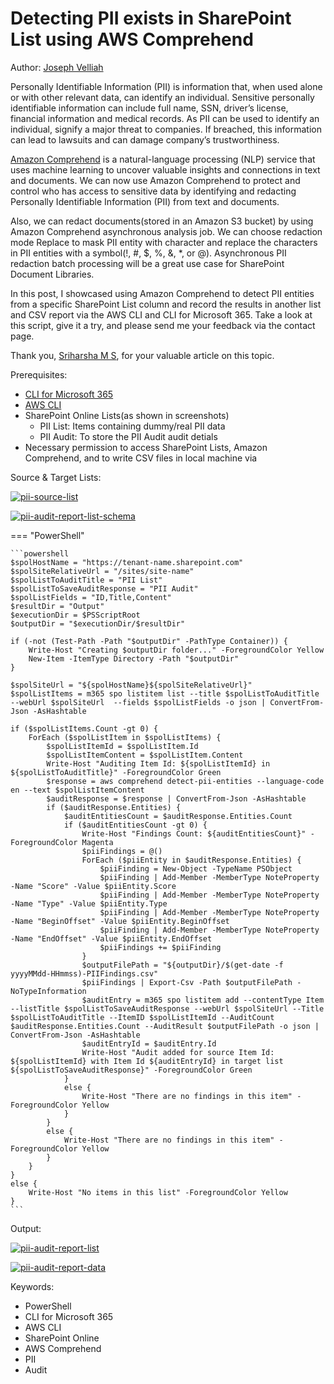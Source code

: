 # Detecting PII exists in SharePoint List using AWS Comprehend

Author: [Joseph Velliah](https://blog.josephvelliah.com/detecting-pii-exist-in-sharepoint-list-using-aws-comprehend)

Personally Identifiable Information (PII) is information that, when used alone or with other relevant data, can identify an individual. Sensitive personally identifiable information can include full name, SSN, driver’s license, financial information and medical records. As PII can be used to identify an individual, signify a major threat to companies. If breached, this information can lead to lawsuits and can damage company’s trustworthiness.

[Amazon Comprehend](https://aws.amazon.com/comprehend/) is a natural-language processing (NLP) service that uses machine learning to uncover valuable insights and connections in text and documents. We can now use Amazon Comprehend to protect and control who has access to sensitive data by identifying and redacting Personally Identifiable Information (PII) from text and documents.

Also, we can redact documents(stored in an Amazon S3 bucket) by using Amazon Comprehend asynchronous analysis job. We can choose redaction mode Replace to mask PII entity with character and replace the characters in PII entities with a symbol(!, #, $, %, &, *, or @). Asynchronous PII redaction batch processing will be a great use case for SharePoint Document Libraries. 

In this post, I showcased using Amazon Comprehend to detect PII entities from a specific SharePoint List column and record the results in another list and CSV report via the AWS CLI and CLI for Microsoft 365. Take a look at this script, give it a try, and please send me your feedback via the contact page. 

Thank you, [Sriharsha M S](https://aws.amazon.com/blogs/machine-learning/detecting-and-redacting-pii-using-amazon-comprehend/), for your valuable article on this topic.

Prerequisites:

- [CLI for Microsoft 365](https://pnp.github.io/cli-microsoft365/)
- [AWS CLI](https://aws.amazon.com/cli/)
- SharePoint Online Lists(as shown in screenshots)
  - PII List: Items containing dummy/real PII data
  - PII Audit: To store the PII Audit audit detials
- Necessary permission to access SharePoint Lists, Amazon Comprehend, and to write CSV files in local machine via

Source & Target Lists:

[![pii-source-list](../images/sample-scripts/detecting-pii-exists-in-splist-column/pii-source-list.png)](../images/sample-scripts/detecting-pii-exists-in-splist-column/pii-source-list.png)

[![pii-audit-report-list-schema](../images/sample-scripts/detecting-pii-exists-in-splist-column/pii-audit-report-list-schema.png)](../images/sample-scripts/detecting-pii-exists-in-splist-column/pii-audit-report-list-schema.png)

=== "PowerShell"

    ```powershell
    $spolHostName = "https://tenant-name.sharepoint.com"
    $spolSiteRelativeUrl = "/sites/site-name"
    $spolListToAuditTitle = "PII List"
    $spolListToSaveAuditResponse = "PII Audit"
    $spolListFields = "ID,Title,Content"
    $resultDir = "Output"
    $executionDir = $PSScriptRoot
    $outputDir = "$executionDir/$resultDir"

    if (-not (Test-Path -Path "$outputDir" -PathType Container)) {
        Write-Host "Creating $outputDir folder..." -ForegroundColor Yellow
        New-Item -ItemType Directory -Path "$outputDir"
    }

    $spolSiteUrl = "${spolHostName}${spolSiteRelativeUrl}"
    $spolListItems = m365 spo listitem list --title $spolListToAuditTitle --webUrl $spolSiteUrl  --fields $spolListFields -o json | ConvertFrom-Json -AsHashtable

    if ($spolListItems.Count -gt 0) {
        ForEach ($spolListItem in $spolListItems) {
            $spolListItemId = $spolListItem.Id
            $spolListItemContent = $spolListItem.Content
            Write-Host "Auditing Item Id: ${spolListItemId} in ${spolListToAuditTitle}" -ForegroundColor Green
            $response = aws comprehend detect-pii-entities --language-code en --text $spolListItemContent
            $auditResponse = $response | ConvertFrom-Json -AsHashtable 
            if ($auditResponse.Entities) {
                $auditEntitiesCount = $auditResponse.Entities.Count
                if ($auditEntitiesCount -gt 0) {
                    Write-Host "Findings Count: ${auditEntitiesCount}" -ForegroundColor Magenta
                    $piiFindings = @()
                    ForEach ($piiEntity in $auditResponse.Entities) {
                        $piiFinding = New-Object -TypeName PSObject
                        $piiFinding | Add-Member -MemberType NoteProperty -Name "Score" -Value $piiEntity.Score
                        $piiFinding | Add-Member -MemberType NoteProperty -Name "Type" -Value $piiEntity.Type
                        $piiFinding | Add-Member -MemberType NoteProperty -Name "BeginOffset" -Value $piiEntity.BeginOffset
                        $piiFinding | Add-Member -MemberType NoteProperty -Name "EndOffset" -Value $piiEntity.EndOffset
                        $piiFindings += $piiFinding
                    }
                    $outputFilePath = "${outputDir}/$(get-date -f yyyyMMdd-HHmmss)-PIIFindings.csv"
                    $piiFindings | Export-Csv -Path $outputFilePath -NoTypeInformation
                    $auditEntry = m365 spo listitem add --contentType Item --listTitle $spolListToSaveAuditResponse --webUrl $spolSiteUrl --Title $spolListToAuditTitle --ItemID $spolListItemId --AuditCount $auditResponse.Entities.Count --AuditResult $outputFilePath -o json | ConvertFrom-Json -AsHashtable
                    $auditEntryId = $auditEntry.Id
                    Write-Host "Audit added for source Item Id: ${spolListItemId} with Item Id ${auditEntryId} in target list ${spolListToSaveAuditResponse}" -ForegroundColor Green
                }
                else {
                    Write-Host "There are no findings in this item" -ForegroundColor Yellow
                }
            }
            else {
                Write-Host "There are no findings in this item" -ForegroundColor Yellow
            }
        }
    }
    else {
        Write-Host "No items in this list" -ForegroundColor Yellow
    }
    ```

Output:

[![pii-audit-report-list](../images/sample-scripts/detecting-pii-exists-in-splist-column/pii-audit-report-list.png)](../images/sample-scripts/detecting-pii-exists-in-splist-column/pii-audit-report-list.png)

[![pii-audit-report-data](../images/sample-scripts/detecting-pii-exists-in-splist-column/pii-audit-report-data.png)](../images/sample-scripts/detecting-pii-exists-in-splist-column/pii-audit-report-data.png)

Keywords:

- PowerShell
- CLI for Microsoft 365
- AWS CLI
- SharePoint Online
- AWS Comprehend
- PII
- Audit

